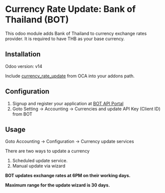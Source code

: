 # Currency Rate Update: Bank of Thailand (BOT)

This odoo module adds Bank of Thailand to currency exchange rates provider. It is required to have THB as your base currency.

## Installation

Odoo version: v14

Include [currency_rate_update](https://github.com/OCA/currency/tree/14.0/currency_rate_update) from OCA into your addons path.

## Configuration

1. Signup and register your application at [BOT API Portal](https://apiportal.bot.or.th/)
2. Goto Setting -> Accounting -> Currencies and update API Key (Client ID) from BOT

## Usage
Goto Accounting -> Configuration -> Currency update services 

There are two ways to update a currency
1. Scheduled update service.
2. Manual update via wizard


**BOT updates exchange rates at 6PM on their working days.**

**Maximum range for the update wizard is 30 days.**

